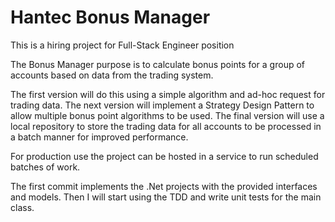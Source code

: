 # Hantec Bonus Manager
 This is a hiring project for Full-Stack Engineer position

 The Bonus Manager purpose is to calculate bonus points for a group of accounts based on data from the trading system.
 
 The first version will do this using a simple algorithm and ad-hoc request for trading data.
 The next version will implement a Strategy Design Pattern to allow multiple bonus point algorithms to be used.
 The final version will use a local repository to store the trading data for all accounts to be processed in a batch manner for improved performance.
 
 For production use the project can be hosted in a service to run scheduled batches of work.

 The first commit implements the .Net projects with the provided interfaces and models.
 Then I will start using the TDD and write unit tests for the main class.
 